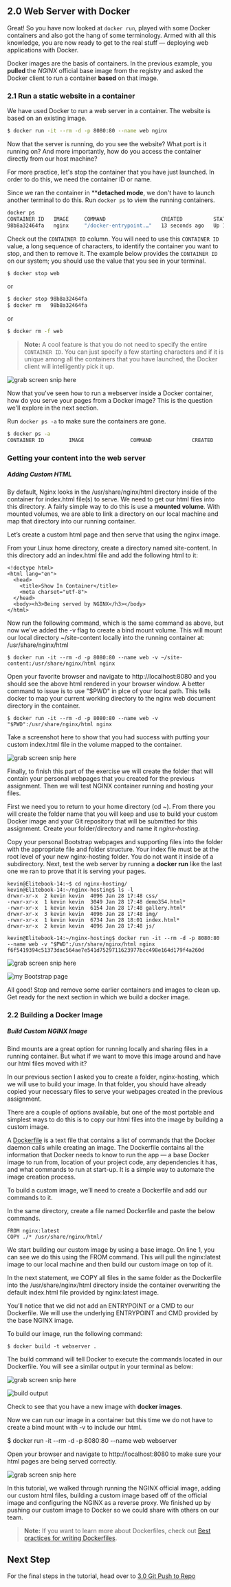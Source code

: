 ## 2.0 Web Server with Docker
Great! So you have now looked at `docker run`, played with some Docker containers and also got the hang of some terminology. Armed with all this knowledge, you are now ready to get to the real stuff &#8212; deploying web applications with Docker.

Docker images are the basis of containers. In the previous example, you **pulled** the *NGINX* official base image from the registry and asked the Docker client to run a container **based** on that image.

### 2.1 Run a static website in a container

We have used Docker to run a web server in a container. The website is based on an existing image.
```bash
$ docker run -it --rm -d -p 8080:80 --name web nginx
```
Now that the server is running, do you see the website? What port is it running on? And more importantly, how do you access the container directly from our host machine?

For more practice, let's stop the container that you have just launched. In order to do this, we need the container ID or name.

Since we ran the container in ****detached mode**, we don't have to launch another terminal to do this. Run `docker ps` to view the running containers.

```bash
docker ps
CONTAINER ID   IMAGE     COMMAND                  CREATED          STATUS          PORTS                  NAMES
98b8a32464fa   nginx     "/docker-entrypoint.…"   13 seconds ago   Up 11 seconds   0.0.0.0:8080->80/tcp   web
```

Check out the `CONTAINER ID` column. You will need to use this `CONTAINER ID` value, a long sequence of characters, to identify the container you want to stop, and then to remove it. The example below provides the `CONTAINER ID` on our system; you should use the value that you see in your terminal.
```bash
$ docker stop web
```
or
```bash
$ docker stop 98b8a32464fa
$ docker rm   98b8a32464fa
```
or
```bash
$ docker rm -f web
```
>**Note:** A cool feature is that you do not need to specify the entire `CONTAINER ID`. You can just specify a few starting characters and if it is unique among all the containers that you have launched, the Docker client will intelligently pick it up.

![grab screen snip here](./images/sm-camera.png)

Now that you've seen how to run a webserver inside a Docker container, how do you serve your pages from a Docker image? This is the question we'll explore in the next section.

Run `docker ps -a` to make sure the containers are gone.

```bash
$ docker ps -a
CONTAINER ID        IMAGE               COMMAND             CREATED             STATUS              PORTS               NAMES
```

### Getting your content into the web server

##### Adding Custom HTML
By default, Nginx looks in the /usr/share/nginx/html directory inside of the container for index.html file(s) to serve. We need to get our html files into this directory. A fairly simple way to do this is use a **mounted volume**. With mounted volumes, we are able to link a directory on our local machine and map that directory into our running container.

Let’s create a custom html page and then serve that using the nginx image.

From your Linux home directory, create a directory named site-content. In this directory add an index.html file and add the following html to it:
```
<!doctype html>
<html lang="en">
  <head>
    <title>Show In Container</title>
    <meta charset="utf-8">
  </head>
  <body><h3>Being served by NGINX</h3></body>
</html>
```
Now run the following command, which is the same command as above, but now we’ve added the -v flag to create a bind mount volume. This will mount our local directory ~/site-content locally into the running container at: /usr/share/nginx/html
```
$ docker run -it --rm -d -p 8080:80 --name web -v ~/site-content:/usr/share/nginx/html nginx
```
Open your favorite browser and navigate to http://localhost:8080 and you should see the above html rendered in your browser window. A better command to issue is to use "$PWD" in plce of your local path. This tells docker to map your current working directory to the nginx web document directory in the container.
```
$ docker run -it --rm -d -p 8080:80 --name web -v "$PWD":/usr/share/nginx/html nginx
```
Take a screenshot here to show that you had success with putting your custom index.html file in the volume mapped to the container.

![grab screen snip here](./images/sm-camera.png)

Finally, to finish this part of the exercise we will create the folder that will contain your personal webpages that you created for the previous assignment. Then we will test NGINX container running and hosting your files.

First we need you to return to your home directory (cd ~). From there you will create the folder name that you will keep and use to build your custom Docker image and your Git repository that will be submitted for this assignment. Create your folder/directory and name it _nginx-hosting_.

Copy your personal Bootstrap webpages and supporting files into the folder with the appropriate file and folder structure. Your index file must be at the root level of your new nginx-hosting folder. You do not want it inside of a subdirectory. Next, test the web server by running a __docker run__ like the last one we ran to prove that it is serving your pages.
```
kevin@Elitebook-14:~$ cd nginx-hosting/
kevin@Elitebook-14:~/nginx-hosting$ ls -l
drwxr-xr-x  2 kevin kevin  4096 Jan 28 17:48 css/
-rwxr-xr-x  1 kevin kevin  3049 Jan 28 17:48 demo354.html*
-rwxr-xr-x  1 kevin kevin  6154 Jan 28 17:48 gallery.html*
drwxr-xr-x  3 kevin kevin  4096 Jan 28 17:48 img/
-rwxr-xr-x  1 kevin kevin  6734 Jan 28 18:01 index.html*
drwxr-xr-x  2 kevin kevin  4096 Jan 28 17:48 js/

kevin@Elitebook-14:~/nginx-hosting$ docker run -it --rm -d -p 8080:80 --name web -v "$PWD":/usr/share/nginx/html nginx
f6f5419394c51373dac564ae7e541d7529711623977bcc498e164d179f4a260d
```

![grab screen snip here](./images/sm-camera.png)

![my Bootstrap page](./images/browser02.png)

All good! Stop and remove some earlier containers and images to clean up. Get ready for the next section in which we build a docker image. 

### 2.2 Building a Docker Image

##### Build Custom NGINX Image
Bind mounts are a great option for running locally and sharing files in a running container. But what if we want to move this image around and have our html files moved with it?

In our previous section I asked you to create a folder, nginx-hosting, which we will use to build your image. In that folder, you should have already copied your necessary files to serve your webpages created in the previous assignment. 

There are a couple of options available, but one of the most portable and simplest ways to do this is to copy our html files into the image by building a custom image.

A [Dockerfile](https://docs.docker.com/engine/reference/builder/) is a text file that contains a list of commands that the Docker daemon calls while creating an image. The Dockerfile contains all the information that Docker needs to know to run the app &#8212; a base Docker image to run from, location of your project code, any dependencies it has, and what commands to run at start-up. It is a simple way to automate the image creation process.

To build a custom image, we’ll need to create a Dockerfile and add our commands to it.

In the same directory, create a file named Dockerfile and paste the below commands.

```
FROM nginx:latest
COPY ./* /usr/share/nginx/html/
```
We start building our custom image by using a base image. On line 1, you can see we do this using the FROM command. This will pull the nginx:latest image to our local machine and then build our custom image on top of it.

In the next statement, we COPY all files in the same folder as the Dockerfile into the /usr/share/nginx/html directory inside the container overwriting the default index.html file provided by nginx:latest image.

You’ll notice that we did not add an ENTRYPOINT or a CMD to our Dockerfile. We will use the underlying ENTRYPOINT and CMD provided by the base NGINX image.

To build our image, run the following command:
```
$ docker build -t webserver .
```

The build command will tell Docker to execute the commands located in our Dockerfile. You will see a similar output in your terminal as below:

![grab screen snip here](./images/sm-camera.png)

![build output](https://lh3.googleusercontent.com/2p49V4yAQHpimfNbMTL89xQiNPGP3xBakNrOhT2sRytiFa0IVVUAr_StlPS6n-zQFRZTZzK4pV4cjVg3mddoZnEpIwK2r_OJ_N_3iWsTchLPloBZdqm-FpBsOGhJwqka9DXrlIlD)

Check to see that you have a new image with __docker images__.

Now we can run our image in a container but this time we do not have to create a bind mount with -v to include our html.

$ docker run -it --rm -d -p 8080:80 --name web webserver

Open your browser and navigate to http://localhost:8080 to make sure your html pages are being served correctly.

![grab screen snip here](./images/sm-camera.png)

In this tutorial, we walked through running the NGINX official image, adding our custom html files, building a custom image based off of the official image and configuring the NGINX as a reverse proxy. We finished up by pushing our custom image to Docker so we could share with others on our team.

>**Note:** If you want to learn more about Dockerfiles, check out [Best practices for writing Dockerfiles](https://docs.docker.com/engine/userguide/eng-image/dockerfile_best-practices/).

## Next Step
For the final steps in the tutorial, head over to [3.0 Git Push to Repo](./repo-push.md)
